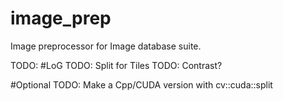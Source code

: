 # image_prep
Image preprocessor for Image database suite.

TODO: #LoG
TODO: Split for Tiles
TODO: Contrast?


#Optional TODO: Make a Cpp/CUDA version with cv::cuda::split
